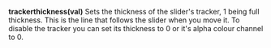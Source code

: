 <a name="trackerthickness"></a>**trackerthickness(val)** Sets the thickness of the slider's tracker, 1 being full thickness. This is the line that follows the slider when you move it. To disable the tracker you can set its thickness to 0 or it's alpha colour channel to 0. 

<!--UPDATE WIDGET_IN_CSOUND
    SIdent sprintf "trackerthickness(%f) ", rnd(10)
    SIdentifier strcat SIdentifier, SIdent
--->